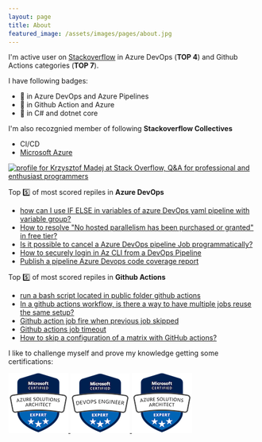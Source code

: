 ```yaml
---
layout: page
title: About
featured_image: /assets/images/pages/about.jpg
---
```


I'm active user on [Stackoverflow](https://stackoverflow.com/users/2347999/krzysztof-madej) in Azure DevOps (**TOP 4**) and Github Actions categories (**TOP 7**).

I have following badges:
- 🥇 in Azure DevOps and Azure Pipelines
- 🥈 in Github Action and Azure
- 🥉 in C# and dotnet core

I'm also recozgnied member of following **Stackoverflow Collectives**
- CI/CD
- [Microsoft Azure](https://azure.microsoft.com/en-us/blog/join-the-azure-collective-on-stack-overflow/#:~:text=Recognized%20Members%20are%20acknowledged%20on,developers%20to%20work%20better%20together.)


<a href="https://stackoverflow.com/users/2347999/krzysztof-madej"><img src="https://stackoverflow.com/users/flair/2347999.png" width="208" height="58" alt="profile for Krzysztof Madej at Stack Overflow, Q&amp;A for professional and enthusiast programmers" title="profile for Krzysztof Madej at Stack Overflow, Q&amp;A for professional and enthusiast programmers"></a>

Top 5️⃣ of most scored repiles in **Azure DevOps**

- [how can I use IF ELSE in variables of azure DevOps yaml pipeline with variable group?](https://stackoverflow.com/questions/58823004/how-can-i-use-if-else-in-variables-of-azure-devops-yaml-pipeline-with-variable-g/64017113#64017113)
- [How to resolve "No hosted parallelism has been purchased or granted" in free tier?](https://stackoverflow.com/questions/68405027/how-to-resolve-no-hosted-parallelism-has-been-purchased-or-granted-in-free-tie/68405383#68405383)
- [Is it possible to cancel a Azure DevOps pipeline Job programmatically?](https://stackoverflow.com/questions/62044055/is-it-possible-to-cancel-a-azure-devops-pipeline-job-programmatically/62045367#62045367)
- [How to securely login in Az CLI from a DevOps Pipeline](https://stackoverflow.com/questions/64502148/how-to-securely-login-in-az-cli-from-a-devops-pipeline/64502183#64502183)
- [Publish a pipeline Azure Devops code coverage report](https://stackoverflow.com/questions/64592534/publish-a-pipeline-azure-devops-code-coverage-report/64597209#64597209)

Top 5️⃣ of most scored repiles in **Github Actions**
- [run a bash script located in public folder github actions](https://stackoverflow.com/questions/65609835/run-a-bash-script-located-in-public-folder-github-actions/65610357#65610357)
- [In a github actions workflow, is there a way to have multiple jobs reuse the same setup?](https://stackoverflow.com/questions/65242830/in-a-github-actions-workflow-is-there-a-way-to-have-multiple-jobs-reuse-the-sam/65243912#65243912)
- [Github action job fire when previous job skipped](https://stackoverflow.com/questions/69354003/github-action-job-fire-when-previous-job-skipped/69354134#69354134)
- [Github actions job timeout](https://stackoverflow.com/questions/68187987/github-actions-job-timeout/68192519#68192519)
- [How to skip a configuration of a matrix with GitHub actions?](https://stackoverflow.com/questions/68994484/how-to-skip-a-configuration-of-a-matrix-with-github-actions/68994907#68994907)

I like to challenge myself and prove my knowledge getting some certifications:

<!-- <div data-iframe-width="150" data-iframe-height="270" data-share-badge-id="91840ac8-442d-451d-8cfe-f3eb51cf9a4e" data-share-badge-host="https://www.youracclaim.com"></div><script type="text/javascript" async src="//cdn.youracclaim.com/assets/utilities/embed.js"></script>

<div data-iframe-width="150" data-iframe-height="270" data-share-badge-id="5c909d3a-fb3e-48a3-83f7-e041d4b646a2" data-share-badge-host="https://www.youracclaim.com"></div><script type="text/javascript" async src="//cdn.youracclaim.com/assets/utilities/embed.js"></script> -->

<a href="https://learn.microsoft.com/api/credentials/share/en-us/KrzysztofMadej/76031DA3EE5228A0?sharingId=66DE675034B61481">
    <img src="images/certificates/azure-solutions-architect-expert.png" alt="Microsoft Certified: Azure Solutions Architect Expert">
</a>
<a href="https://learn.microsoft.com/api/credentials/share/en-us/KrzysztofMadej/5175D73D2D0AD037?sharingId=66DE675034B61481">
    <img src="images/certificates/microsoft-certified-devops-engineer-expert.png" alt="Microsoft Certified: DevOps Engineer Expert">
</a>
<a href="https://learn.microsoft.com/api/credentials/share/en-us/KrzysztofMadej/967CA18B07734ED6?sharingId=66DE675034B61481">
    <img src="images/certificates/azure-solutions-architect-expert.png" alt="Microsoft Certified: Azure Developer Associate">
</a>
